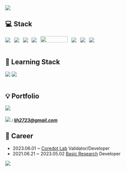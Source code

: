 <img src="https://capsule-render.vercel.app/api?type=waving&color=auto&height=200&section=header&text=JIHOON👊&fontSize=90"/>

## 💻 Stack
<div align="left">
  	 <img src="https://img.shields.io/badge/java-007396?style=for-the-badge&logo=java&logoColor=white">  &nbsp
	<img src="https://img.shields.io/badge/JavaScript-F7DF1E?style=for-the-badge&logo=JavaScript&logoColor=white"/> &nbsp
  	<img src="https://img.shields.io/badge/MySQL-4479A1?style=for-the-badge&logo=MySQL&logoColor=white"/></a> &nbsp
	<img src="https://img.shields.io/badge/Spring-6DB33F?style=for-the-badge&logo=Spring&logoColor=white" /> &nbsp
 	 <img src="https://camo.githubusercontent.com/a579fa4513b43c60484a441f15c1c713054e95c2db47c77fd16c438adcc4484c/68747470733a2f2f6d7962617469732e6f72672f696d616765732f6d7962617469732d6c6f676f2e706e67?style=for-the-badge" width="86px" height="20px"/> &nbsp
	<img src="https://img.shields.io/badge/Git-F05032?style=for-the-badge&logo=Git&logoColor=white" /> &nbsp
 	<img src="https://img.shields.io/badge/Linux-FCC624?style=for-the-badge&logo=Linux&logoColor=white" /> &nbsp
	<img src="https://img.shields.io/badge/Amazon AWS-232F3E?style=for-the-badge&logo=Amazon%20AWS&logoColor=white"/> &nbsp
</div>

<br/>

## 📙 Learning Stack

<div align="left">
    <img src="https://img.shields.io/badge/spring jpa-6DB33F?style=for-the-badge&logo=spring&logoColor=white"> 
   <img src="https://img.shields.io/badge/react-61DAFB?style=for-the-badge&logo=react&logoColor=black">  &nbsp

</div>

<br/>


## 💡 Portfolio

<div align="left">
<a style="text-decoration: none" href="https://jihoon2723.tistory.com/"><img src="https://img.shields.io/badge/Tistory-000000?style=flat&logo=Tistory&logoColor=white"/></a>
</div>

#####  <img src="https://img.shields.io/badge/Gmail-EA4335?style=flat&logo=Gmail&logoColor=white" /> : ljh2723@gmail.com

## 🏢 Career
- 2023.06.01 ~            <a href="https://coredot.io/">Coredot Lab</a> Validator/Developer
- 2021.06.21 ~ 2023.05.02 <a href="https://kr.basic.finance/">Basic Research</a> Developer




<img src="https://github-readme-stats.vercel.app/api?username=jihoonLeee&show_icons=true">
